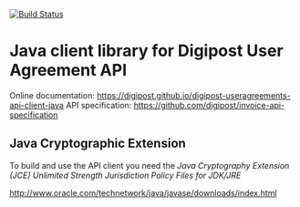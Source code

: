 [![Build Status](https://travis-ci.org/digipost/digipost-useragreements-api-client-java.svg?branch=master)](https://travis-ci.org/digipost/digipost-useragreements-api-client-java)

# Java client library for Digipost User Agreement API

Online documentation: https://digipost.github.io/digipost-useragreements-api-client-java
API specification: https://github.com/digipost/invoice-api-specification

## Java Cryptographic Extension

To build and use the API client you need the *Java Cryptography Extension (JCE) Unlimited Strength Jurisdiction Policy Files for JDK/JRE*

http://www.oracle.com/technetwork/java/javase/downloads/index.html
